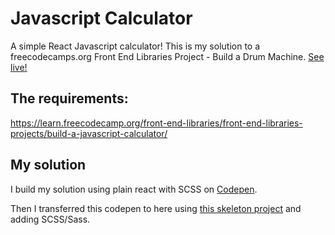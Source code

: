 # Javascript Calculator

A simple React Javascript calculator!
This is my solution to a freecodecamps.org Front End Libraries Project - Build a Drum Machine.
<a href="https://j-v-a.github.io/js-calculator/">See live!</a>

## The requirements:

https://learn.freecodecamp.org/front-end-libraries/front-end-libraries-projects/build-a-javascript-calculator/

## My solution

I build my solution using plain react with SCSS on <a href="https://codepen.io/j-v-a/full/YjvBME/">Codepen</a>.

Then I transferred this codepen to here using <a href="https://github.com/rwieruch/minimal-react-webpack-babel-setup">this skeleton project</a> and adding SCSS/Sass.
